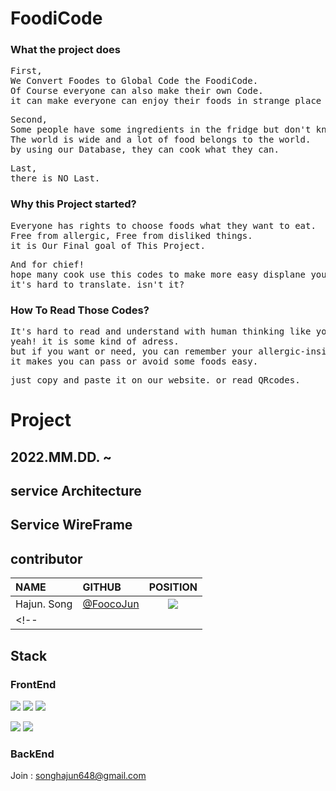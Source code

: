 # FoodiCode

### What the project does
<pre>
First,
We Convert Foodes to Global Code the FoodiCode.
Of Course everyone can also make their own Code.
it can make everyone can enjoy their foods in strange place (with unreadable menu)
</pre>

<pre>
Second,
Some people have some ingredients in the fridge but don't know what to cook.
The world is wide and a lot of food belongs to the world.
by using our Database, they can cook what they can.
</pre>

<pre>
Last,
there is NO Last.
</pre>


### Why this Project started?
<pre>
Everyone has rights to choose foods what they want to eat.
Free from allergic, Free from disliked things.
it is Our Final goal of This Project.
</pre>

<pre>
And for chief!
hope many cook use this codes to make more easy displane your food to world.
it's hard to translate. isn't it?
</pre>

### How To Read Those Codes?
<pre>
It's hard to read and understand with human thinking like youtube link address.
yeah! it is some kind of adress.
but if you want or need, you can remember your allergic-insides or disliked foods codes.
it makes you can pass or avoid some foods easy.
</pre>

<pre>
just copy and paste it on our website. or read QRcodes.
</pre>


# Project
## 2022.MM.DD. ~

## service Architecture

## Service WireFrame

## contributor
| NAME  | GITHUB | POSITION |
|:----------|:----------|:----------:|
| Hajun. Song | [@FoocoJun](https://github.com/FoocoJun) |![](https://img.shields.io/badge/-FE-blue)|
<!-- |        |                                         |![](https://img.shields.io/badge/-%EB%94%94%EC%9E%90%EC%9D%B4%EB%84%88-green)|            | -->

<!-- |        |                                          |![](https://img.shields.io/badge/-BE-red)| -->



## Stack

### FrontEnd
![](https://img.shields.io/badge/Visual%20Studio%20Code-007ACC.svg?&style=for-the-badge&logo=Visual%20Studio%20Code&logoColor=white)
![](https://img.shields.io/badge/React-61DAFB.svg?&style=for-the-badge&logo=React&logoColor=white)
![](https://img.shields.io/badge/Redux-764ABC.svg?&style=for-the-badge&logo=Redux&logoColor=white)

![](https://img.shields.io/badge/styledcomponents-DB7093.svg?&style=for-the-badge&logo=styled-components&logoColor=white)
![](https://img.shields.io/badge/Burger%20King-D62300.svg?&style=for-the-badge&logo=Burger%20King&logoColor=white)

### BackEnd

Join : songhajun648@gmail.com





<!--

**Here are some ideas to get you started:**

🙋‍♀️ A short introduction - what is your organization all about?
🌈 Contribution guidelines - how can the community get involved?
👩‍💻 Useful resources - where can the community find your docs? Is there anything else the community should know?
🍿 Fun facts - what does your team eat for breakfast?
🧙 Remember, you can do mighty things with the power of [Markdown](https://docs.github.com/github/writing-on-github/getting-started-with-writing-and-formatting-on-github/basic-writing-and-formatting-syntax)
-->
